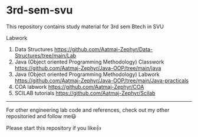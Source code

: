 # 3rd-sem-svu
This repository contains study material for 3rd sem Btech in SVU


Labwork

1) Data Structures https://github.com/Aatmaj-Zephyr/Data-Structures/tree/main/Lab
2) Java (Object oriented Programming Methodology) Classwork https://github.com/Aatmaj-Zephyr/Java-OOP/tree/main/java
3) Java (Object oriented Programming Methodology) Labwork https://github.com/Aatmaj-Zephyr/Java-OOP/tree/main/Java-practicals
4) COA labwork https://github.com/Aatmaj-Zephyr/COA
5) SCILAB tutorials https://github.com/Aatmaj-Zephyr/Scilab


__________

For other engineering lab code and references, check out my other repositoried and follow me😃


Please start this repository if you like👍
